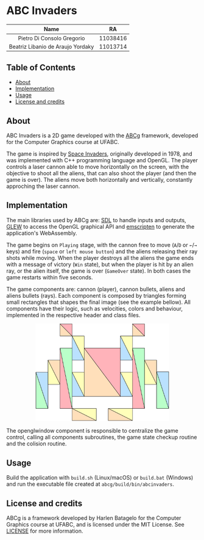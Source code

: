 # ABC Invaders


|            Name                   |    RA    |
|:---------------------------------:|:--------:|
| Pietro Di Consolo Gregorio        | 11038416 |
| Beatriz Libanio de Araujo Yordaky | 11013714 |

## Table of Contents

* [About](#about)
* [Implementation](#implementation)
* [Usage](#usage)
* [License and credits](#license-and-credits)

## About

ABC Invaders is a 2D game developed with the [ABCg](https://github.com/hbatagelo/abcg) framework, developed for the Computer Graphics course at UFABC.

The game is inspired by [Space Invaders](https://en.wikipedia.org/wiki/Space_Invaders), originally developed in 1978, and was implemented with C++ programming language and OpenGL. The player controls a laser cannon able to move horizontally on the screen, with the objective to shoot all the aliens, that can also shoot the player (and then the game is over). The aliens move both horizontally and vertically, constantly approching the laser cannon.

## Implementation

The main libraries used by ABCg are: [SDL](https://www.libsdl.org/) to handle inputs and outputs, [GLEW](http://glew.sourceforge.net/) to access the OpenGL graphical API and [emscripten](https://emscripten.org/) to generate the application's WebAssembly.

The game begins on `Playing` stage, with the cannon free to move (`A`/`D` or `←`/`→` keys) and fire (`space` or `left mouse button`) and the aliens releasing their ray shots while moving. When the player destroys all the aliens the game ends with a message of victory (`Win` state), but when the player is hit by an alien ray, or the alien itself, the game is over (`GameOver` state). In both cases the game restarts within five seconds.

The game components are: cannon (player), cannon bullets, aliens and aliens bullets (rays). Each component is composed by triangles forming small rectangles that shapes the final image (see the example bellow). All components have their logic, such as velocities, colors and behaviour, implemented in the respective header and class files.


<p align="center">
  <img width="350" src="https://raw.githubusercontent.com/pi-etro/abc-invaders/main/img/component_example.svg">
</p>

The openglwindow component is responsible to centralize the game control, calling all components subroutines, the game state checkup routine and the colision routine.

## Usage

Build the application with `build.sh` (Linux/macOS) or `build.bat` (Windows) and run the executable file created at `abcg/build/bin/abcinvaders`.

## License and credits

ABCg is a framework developed by Harlen Batagelo for the Computer Graphics course at UFABC, and is licensed under the MIT License. See [LICENSE](https://github.com/hbatagelo/abcg/blob/main/LICENSE) for more information.
